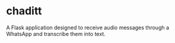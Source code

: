 # chaditt
A Flask application designed to receive audio messages through a WhatsApp and transcribe them into text.
